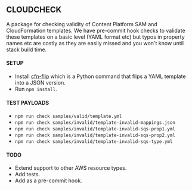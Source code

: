 ## CLOUDCHECK

A package for checking validity of Content Platform SAM and CloudFormation templates. We have
pre-commit hook checks to validate these templates on a basic level (YAML format etc) but typos in property names etc are costly as they are
easily missed and you won't know until stack build time.

#### SETUP

* Install [cfn-flip](https://github.com/awslabs/aws-cfn-template-flip) which is a Python command that flips a YAML template into a JSON version.
* Run ```npm install```.

#### TEST PAYLOADS

* ```npm run check samples/valid/template.yml```
* ```npm run check samples/invalid/template-invalid-mappings.json```
* ```npm run check samples/invalid/template-invalid-sqs-prop1.yml```
* ```npm run check samples/invalid/template-invalid-sqs-prop2.yml```
* ```npm run check samples/invalid/template-invalid-sqs-type.yml```

#### TODO

* Extend support to other AWS resource types.
* Add tests.
* Add as a pre-commit hook.